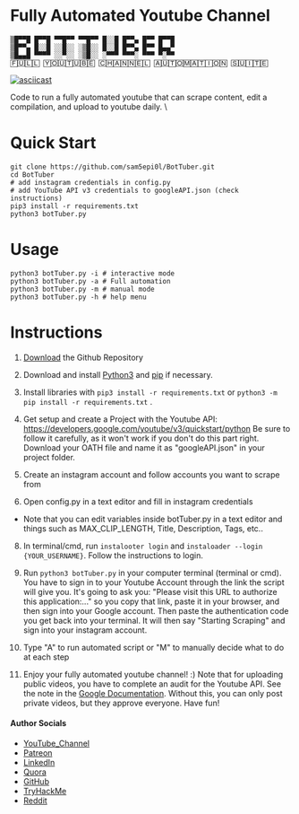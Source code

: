 # Fully Automated Youtube Channel

```
▒█▀▀█ █▀▀█ ▀▀█▀▀ ▀▀█▀▀ █░░█ █▀▀▄ █▀▀ █▀▀█ 
▒█▀▀▄ █░░█ ░░█░░ ░▒█░░ █░░█ █▀▀▄ █▀▀ █▄▄▀ 
▒█▄▄█ ▀▀▀▀ ░░▀░░ ░▒█░░ ░▀▀▀ ▀▀▀░ ▀▀▀ ▀░▀▀
🄵🅄🄻🄻 🅈🄾🅄🅃🅄🄱🄴 🄲🄷🄰🄽🄽🄴🄻 🄰🅄🅃🄾🄼🄰🅃🄸🄾🄽 🅂🅄🄸🅃🄴
```

[![asciicast](https://asciinema.org/a/462254.svg)](https://asciinema.org/a/462254?t=3:21&speed=4)

Code to run a fully automated youtube that can scrape content, edit a compilation, and upload to youtube daily. \

# Quick Start

    git clone https://github.com/sam5epi0l/BotTuber.git
    cd BotTuber
    # add instagram credentials in config.py
    # add YouTube API v3 credentials to googleAPI.json (check instructions)
    pip3 install -r requirements.txt
    python3 botTuber.py

# Usage

    python3 botTuber.py -i # interactive mode
    python3 botTuber.py -a # Full automation
    python3 botTuber.py -m # manual mode
    python3 botTuber.py -h # help menu

# Instructions

1. [Download](https://github.com/sam5epi0l/BotTuber.git) the Github Repository

2. Download and install [Python3](https://www.python.org/downloads/) and [pip](https://pip.pypa.io/en/stable/installing/) if necessary.

3. Install libraries with `pip3 install -r requirements.txt` or `python3 -m pip install -r requirements.txt` .

4. Get setup and create a Project with the Youtube API: https://developers.google.com/youtube/v3/quickstart/python
Be sure to follow it carefully, as it won't work if you don't do this part right.
Download your OATH file and name it as "googleAPI.json" in your project folder.

6. Create an instagram account and follow accounts you want to scrape from

7. Open config.py in a text editor and fill in instagram credentials

- Note that you can edit variables inside botTuber.py in a text editor and things such as MAX_CLIP_LENGTH, Title, Description, Tags, etc..

8. In terminal/cmd, run `instalooter login` and `instaloader --login {YOUR_USERNAME}`. Follow the instructions to login.

9. Run `python3 botTuber.py` in your computer terminal (terminal or cmd). You have to sign in to your Youtube Account through the link the script will give you. It's going to ask you: "Please visit this URL to authorize this application:..." so you copy that link, paste it in your browser, and then sign into your Google account. Then paste the authentication code you get back into your terminal. It will then say "Starting Scraping" and sign into your instagram account.

10. Type "A" to run automated script or "M" to manually decide what to do at each step

11. Enjoy your fully automated youtube channel! :) Note that for uploading public videos, you have to complete an audit for the Youtube API. See the note in the [Google Documentation](https://developers.google.com/youtube/v3/docs/videos/insert). Without this, you can only post private videos, but they approve everyone. Have fun!


####    Author Socials

* [YouTube_Channel](https://youtube.com/c/pwnos)
* [Patreon](https://www.patreon.com/pwnOS)
* [LinkedIn](https://linkedin.com/in/sam-sepi0l/)
* [Quora](https://pwnos.quora.com/)
* [GitHub](https://github.com/sam5epi0l)
* [TryHackMe](https://tryhackme.com/signup?referrer=sam.sepiol)
* [Reddit](https://www.reddit.com/r/pwn05/)
